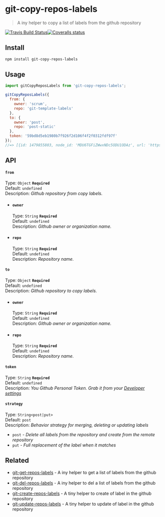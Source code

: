 # git-copy-repos-labels
> A iny helper to copy a list of labels from the github repository 

[![Travis Build Status](https://img.shields.io/travis/Scrum/git-copy-repos-labels/master.svg?style=flat-square&label=unix)](https://travis-ci.org/Scrum/git-copy-repos-labels)[![Coveralls status](https://img.shields.io/coveralls/Scrum/git-copy-repos-labels.svg?style=flat-square)](https://coveralls.io/r/Scrum/git-copy-repos-labels)

## Install
```bash
npm install git-copy-repos-labels
```

## Usage
```js
import gitCopyReposLabels from 'git-copy-repos-labels';

gitCopyReposLabels({
  from: {
    owner: 'scrum', 
    repo: 'git-template-labels'
  },
  to: {
    owner: 'post', 
    repo: 'post-static'
  },
  token: '59bd8d5eb1980b7f926f2d106f4f2f0312fdf97f'
});
//=> [{id: 1479855803, node_id: 'MDU6TGFiZWwxNDc5ODU1ODAz', url: 'https://api.github.com/repos/post/post-static/labels/bug', name: 'bug', color: 'd73a4a', description: 'Something isn\'t working', default: true}, ...]
```

## API
#### `from`
  Type: `Object` **`Required`**  
  Default: `undefined`  
  Description: *Github repository from copy labels.*

  - #### `owner`

    Type: `String` **`Required`**  
    Default: `undefined`  
    Description: *Github owner or organization name.*

  - #### `repo`

    Type: `String` **`Required`**  
    Default: `undefined`  
    Description: *Repository name.*

#### `to`
  Type: `Object` **`Required`**  
  Default: `undefined`  
  Description: *Github repository to copy labels.*

  - #### `owner`

    Type: `String` **`Required`**  
    Default: `undefined`  
    Description: *Github owner or organization name.*

  - #### `repo`

    Type: `String` **`Required`**  
    Default: `undefined`  
    Description: *Repository name.*

#### `token`

Type: `String` **`Required`**  
Default: `undefined`  
Description: *You  Github Personal Token. Grab it from your [Developer settings](https://github.com/settings/developers)*

#### `strategy`

Type: `String<post|put>`  
Default: `post`  
Description: *Behavior strategy for merging, deleting or updating labels*
  - `post` - *Delete all labels from the repository and create from the remote repository*
  - `put` - *Full replacement of the label when it matches*

## Related
 - [git-get-repos-labels](https://github.com/Scrum/git-get-repos-labels) - A iny helper to get a list of labels from the github repository
 - [git-del-repos-labels](https://github.com/Scrum/git-del-repos-labels) - A iny helper to del a list of labels from the github repository
 - [git-create-repos-labels](https://github.com/Scrum/git-create-repos-labels) - A tiny helper to create of label in the github repository 
 - [git-update-repos-labels](https://github.com/Scrum/git-update-repos-labels) - A tiny helper to update of label in the github repository 
